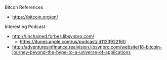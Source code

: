 
Bitcon References
* https://bitcoin.org/en/



Interesting Podcast
* http://unchained.forbes.libsynpro.com/
  * https://itunes.apple.com/us/podcast/id1123922160
* http://adventuresinfinance.realvision.libsynpro.com/website/18-bitcoin-journey-beyond-the-hype-to-a-universe-of-applications


